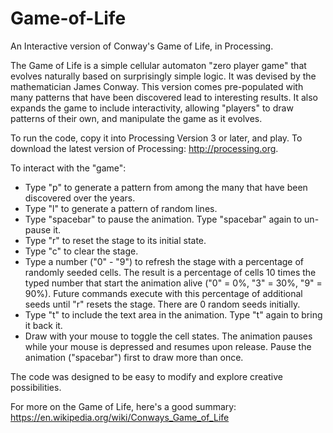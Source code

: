 # Game-of-Life
An Interactive version of Conway's Game of Life, in Processing.

The Game of Life is a simple cellular automaton "zero player game" that evolves naturally based on surprisingly simple logic.  It was devised by the mathematician James Conway.  This version comes pre-populated with many patterns that have been discovered lead to interesting results.  It also expands the game to include interactivity, allowing "players" to draw patterns of their own, and manipulate the game as it evolves.

To run the code, copy it into Processing Version 3 or later, and play.  To download the latest version of Processing: http://processing.org.

To interact with the "game":

- Type "p" to generate a pattern from among the many that have been discovered over the years.
- Type "l" to generate a pattern of random lines.
- Type "spacebar" to pause the animation. Type "spacebar" again to un-pause it.
- Type "r" to reset the stage to its initial state.
- Type "c" to clear the stage.
- Type a number ("0" - "9") to refresh the stage with a percentage of randomly seeded cells.  The result is a percentage of cells 10 times the typed number that start the animation alive ("0" = 0%, "3" = 30%, "9" = 90%).  Future commands execute with this percentage of additional seeds until "r" resets the stage. There are 0 random seeds initially.
- Type "t" to include the text area in the animation.  Type "t" again to bring it back it.
- Draw with your mouse to toggle the cell states.  The animation pauses while your mouse is depressed and resumes upon release.  Pause the animation ("spacebar") first to draw more than once.

The code was designed to be easy to modify and explore creative possibilities.

For more on the Game of Life, here's a good summary:
https://en.wikipedia.org/wiki/Conways_Game_of_Life
